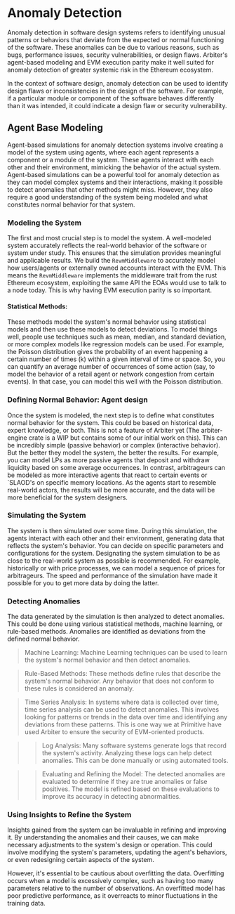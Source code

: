 # Anomaly Detection
Anomaly detection in software design systems refers to identifying unusual patterns or behaviors that deviate from the expected or normal functioning of the software. These anomalies can be due to various reasons, such as bugs, performance issues, security vulnerabilities, or design flaws. Arbiter's agent-based modeling and EVM execution parity make it well suited for anomaly detection of greater systemic risk in the Ethereum ecosystem. 

In the context of software design, anomaly detection can be used to identify design flaws or inconsistencies in the design of the software. For example, if a particular module or component of the software behaves differently than it was intended, it could indicate a design flaw or security vulnerability. 

## Agent Base Modeling 
Agent-based simulations for anomaly detection systems involve creating a model of the system using agents, where each agent represents a component or a module of the system. These agents interact with each other and their environment, mimicking the behavior of the actual system. Agent-based simulations can be a powerful tool for anomaly detection as they can model complex systems and their interactions, making it possible to detect anomalies that other methods might miss. However, they also require a good understanding of the system being modeled and what constitutes normal behavior for that system.

### Modeling the System
The first and most crucial step is to model the system. A well-modeled system accurately reflects the real-world behavior of the software or system under study. This ensures that the simulation provides meaningful and applicable results. We build the `RevmMiddleware` to accurately model how users/agents or externally owned accounts interact with the EVM. This means the `RevmMiddleware` implements the middleware trait from the rust Ethereum ecosystem, exploiting the same API the EOAs would use to talk to a node today. This is why having EVM execution parity is so important.

#### Statistical Methods: 
These methods model the system's normal behavior using statistical models and then use these models to detect deviations. To model things well, people use techniques such as mean, median, and standard deviation, or more complex models like regression models can be used. For example, the Poisson distribution gives the probability of an event happening a certain number of times (k) within a given interval of time or space. So, you can quantify an average number of occurrences of some action (say, to model the behavior of a retail agent or network congestion from certain events). In that case, you can model this well with the Poisson distribution. 

### Defining Normal Behavior: Agent design
Once the system is modeled, the next step is to define what constitutes normal behavior for the system. This could be based on historical data, expert knowledge, or both. This is not a feature of Arbiter yet (The arbiter-engine crate is a WIP but contains some of our initial work on this). This can be incredibly simple (passive behavior) or complex (interactive behavior). But the better they model the system, the better the results. For example, you can model LPs as more passive agents that deposit and withdraw liquidity based on some average occurrences. In contrast, arbitrageurs can be modeled as more interactive agents that react to certain events or `SLAOD's on specific memory locations. As the agents start to resemble real-world actors, the results will be more accurate, and the data will be more beneficial for the system designers.

### Simulating the System
The system is then simulated over some time. During this simulation, the agents interact with each other and their environment, generating data that reflects the system's behavior. You can decide on specific parameters and configurations for the system. Designating the system simulation to be as close to the real-world system as possible is recommended. For example, historically or with price processes, we can model a sequence of prices for arbitrageurs. The speed and performance of the simulation have made it possible for you to get more data by doing the latter. 

### Detecting Anomalies
The data generated by the simulation is then analyzed to detect anomalies. This could be done using various statistical methods, machine learning, or rule-based methods. Anomalies are identified as deviations from the defined normal behavior. 


>Machine Learning: Machine Learning techniques can be used to learn the system's normal behavior and then detect anomalies. 

>Rule-Based Methods: These methods define rules that describe the system's normal behavior. Any behavior that does not conform to these rules is considered an anomaly.

>Time Series Analysis: In systems where data is collected over time, time series analysis can be used to detect anomalies. This involves looking for patterns or trends in the data over time and identifying any deviations from these patterns. This is one way we at Primitive have used Arbiter to ensure the security of EVM-oriented products. 

>>Log Analysis: Many software systems generate logs that record the system's activity. Analyzing these logs can help detect anomalies. This can be done manually or using automated tools. 

>>Evaluating and Refining the Model: The detected anomalies are evaluated to determine if they are true anomalies or false positives. The model is refined based on these evaluations to improve its accuracy in detecting abnormalities.


### Using Insights to Refine the System
Insights gained from the system can be invaluable in refining and improving it. By understanding the anomalies and their causes, we can make necessary adjustments to the system's design or operation. This could involve modifying the system's parameters, updating the agent's behaviors, or even redesigning certain aspects of the system. 

However, it's essential to be cautious about overfitting the data. Overfitting occurs when a model is excessively complex, such as having too many parameters relative to the number of observations. An overfitted model has poor predictive performance, as it overreacts to minor fluctuations in the training data.








